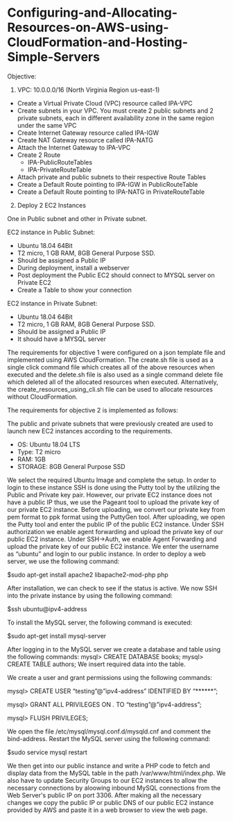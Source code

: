 # Configuring-and-Allocating-Resources-on-AWS-using-CloudFormation-and-Hosting-Simple-Servers

Objective:

1. VPC: 10.0.0.0/16 (North Virginia Region us-east-1)
- Create a Virtual Private Cloud (VPC) resource called IPA-VPC
- Create subnets in your VPC. You must create 2 public subnets and 2 private subnets, each in different availability zone in the same region under the same VPC
- Create Internet Gateway resource called IPA-IGW
- Create NAT Gateway resource called IPA-NATG
- Attach the Internet Gateway to IPA-VPC
- Create 2 Route
  - IPA-PublicRouteTables
  - IPA-PrivateRouteTable
- Attach private and public subnets to their respective Route Tables
- Create a Default Route pointing to IPA-IGW in PublicRouteTable
- Create a Default Route pointing to IPA-NATG in PrivateRouteTable

2. Deploy 2 EC2 Instances

One in Public subnet and other in Private subnet.

EC2 instance in Public Subnet:
- Ubuntu 18.04 64Bit
- T2 micro, 1 GB RAM, 8GB General Purpose SSD.
- Should be assigned a Public IP
- During deployment, install a webserver
- Post deployment the Public EC2 should connect to MYSQL server on Private EC2
- Create a Table to show your connection

EC2 instance in Private Subnet:
- Ubuntu 18.04 64Bit
- T2 micro, 1 GB RAM, 8GB General Purpose SSD.
- Should be assigned a Public IP
- It should have a MYSQL server


The requirements for objective 1 were configured on a json template file and implemented using AWS CloudFormation. The create.sh file is used as a single click command file which creates all of the above resources when executed and the delete.sh file is also used as a single command delete file which deleted all of the allocated resources when executed.
Alternatively, the create_resources_using_cli.sh file can be used to allocate resources without CloudFormation.

The requirements for objective 2 is implemented as follows:

The public and private subnets that were previously created are used to launch new EC2 instances according to the requirements.

- OS: Ubuntu 18.04 LTS
- Type: T2 micro
- RAM: 1GB
- STORAGE: 8GB General Purpose SSD

We select the required Ubuntu Image and complete the setup. In order to login to these instance SSH is done using the Putty tool by the utilizing the Public and Private key pair. However, our private EC2 instance does not have a public IP thus, we use the Pageant tool to upload the private key of our private EC2 instance. Before uploading, we convert our private key from pem format to ppk format using the PuttyGen tool. After uploading, we open the Putty tool and enter the public IP of the public EC2 instance. Under SSH authorization we enable agent forwarding and upload the private key of our public EC2 instance. Under SSH→Auth, we enable Agent Forwarding and upload the private key of our public EC2 instance. We enter the username as “ubuntu” and login to our public instance. In order to deploy a web server, we use the following command: 

$sudo apt-get install apache2 libapache2-mod-php php

After installation, we can check to see if the status is active. We now SSH into the private instance by using the following command:

$ssh ubuntu@ipv4-address

To install the MySQL server, the following command is executed:

$sudo apt-get install mysql-server

After logging in to the MySQL server we create a database and table using the following commands: mysql> CREATE DATABASE books; mysql> CREATE TABLE authors;
We insert required data into the table.

We create a user and grant permissions using the following commands: 

mysql> CREATE USER “testing”@”ipv4-address” IDENTIFIED BY “******”; 

mysql> GRANT ALL PRIVILEGES ON *.* TO “testing”@”ipv4-address”; 

mysql> FLUSH PRIVILEGES;

We open the file /etc/mysql/mysql.conf.d/mysqld.cnf and comment the bind-address. Restart the MySQL server using the following command:

$sudo service mysql restart

We then get into our public instance and write a PHP code to fetch and display data from the MySQL table in the path /var/www/html/index.php. We also have to update Security Groups to our EC2 instances to allow the necessary connections by aloowing inbound MySQL connections from the Web Server's public IP on port 3306.
After making all the necessary changes we copy the public IP or public DNS of our public EC2 instance provided by AWS and paste it in a web browser to view the web page.



